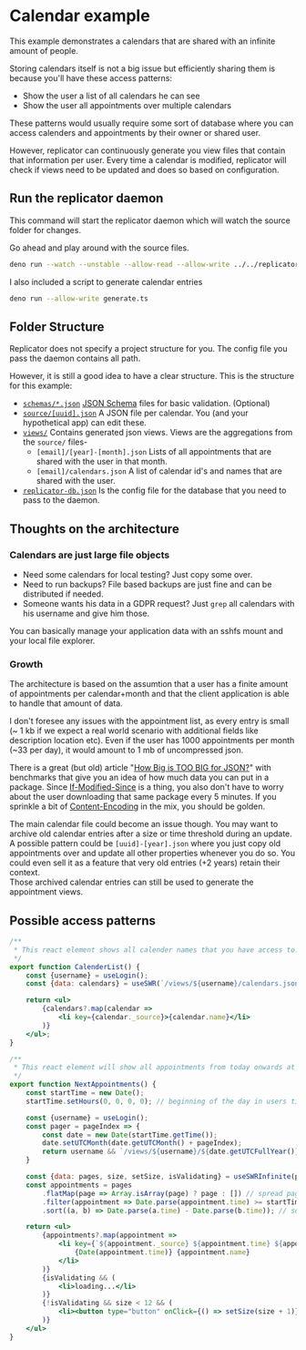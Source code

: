 # Calendar example

This example demonstrates a calendars that are shared with an infinite amount of people.

Storing calendars itself is not a big issue but efficiently sharing them is because you'll have these access patterns:
- Show the user a list of all calendars he can see
- Show the user all appointments over multiple calendars

These patterns would usually require some sort of database where you can access
calenders and appointments by their owner or shared user.

However, replicator can continuously generate you view files that contain that information per user.
Every time a calendar is modified, replicator will check if views need to be updated and does so based on configuration. 

## Run the replicator daemon

This command will start the replicator daemon which will watch the source folder for changes.

Go ahead and play around with the source files.

```bash
deno run --watch --unstable --allow-read --allow-write ../../replicator.ts --configFile replicator-db.json
```

I also included a script to generate calendar entries

```bash
deno run --allow-write generate.ts
```

## Folder Structure

Replicator does not specify a project structure for you.
The config file you pass the daemon contains all path.

However, it is still a good idea to have a clear structure.
This is the structure for this example:

- [`schemas/*.json`](schemas) [JSON Schema] files for basic validation. (Optional)
- [`source/[uuid].json`](source) A JSON file per calendar. You (and your hypothetical app) can edit these.
- [`views/`](views) Contains generated json views. Views are the aggregations from the `source/` files-
    - `[email]/[year]-[month].json` Lists of all appointments that are shared with the user in that month.
    - `[email]/calendars.json` A list of calendar id's and names that are shared with the user.
- [`replicator-db.json`](replicator-db.json) Is the config file for the database that you need to pass to the daemon.

## Thoughts on the architecture

### Calendars are just large file objects

- Need some calendars for local testing? Just copy some over.
- Need to run backups? File based backups are just fine and can be distributed if needed.
- Someone wants his data in a GDPR request? Just `grep` all calendars with his username and give him those.

You can basically manage your application data with an sshfs mount and your local file explorer.

### Growth

The architecture is based on the assumtion that a user has a finite amount of appointments per calendar+month
and that the client application is able to handle that amount of data.

I don't foresee any issues with the appointment list, as every entry is small
(~ 1 kb if we expect a real world scenario with additional fields like description location etc).
Even if the user has 1000 appointments per month (~33 per day), it would amount to 1 mb of uncompressed json.

There is a great (but old) article "[How Big is TOO BIG for JSON?]" with benchmarks
that give you an idea of how much data you can put in a package.
Since [If-Modified-Since] is a thing, you also don't have to worry about
the user downloading that same package every 5 minutes.
If you sprinkle a bit of [Content-Encoding] in the mix, you should be golden.

The main calendar file could become an issue though.
You may want to archive old calendar entries after a size or time threshold during an update.
A possible pattern could be `[uuid]-[year].json` where you just copy old appointments over
and update all other properties whenever you do so.
You could even sell it as a feature that very old entries (+2 years) retain their context.   
Those archived calendar entries can still be used to generate the appointment views.

## Possible access patterns

```jsx
/**
 * This react element shows all calender names that you have access to.
 */
export function CalenderList() {
    const {username} = useLogin();
    const {data: calendars} = useSWR(`/views/${username}/calendars.json`);

    return <ul>
        {calendars?.map(calendar =>
            <li key={calendar._source}>{calendar.name}</li>
        )}
    </ul>;
}
```

```jsx
/**
 * This react element will show all appointments from today onwards at least a month in the future
 */
export function NextAppointments() {
    const startTime = new Date();
    startTime.setHours(0, 0, 0, 0); // beginning of the day in users timezone

    const {username} = useLogin();
    const pager = pageIndex => {
        const date = new Date(startTime.getTime());
        date.setUTCMonth(date.getUTCMonth() + pageIndex);
        return username && `/views/${username}/${date.getUTCFullYear()}-${date.getUTCMonth() + 1}.json`
    }

    const {data: pages, size, setSize, isValidating} = useSWRInfinite(pager, null, {initialSize: 2});
    const appointments = pages
        .flatMap(page => Array.isArray(page) ? page : []) // spread pages to flat array
        .filter(appointment => Date.parse(appointment.time) >= startTime.getTime()) // only newer than startTime
        .sort((a, b) => Date.parse(a.time) - Date.parse(b.time)); // sort by time

    return <ul>
        {appointments?.map(appointment =>
            <li key={`${appointment._source} ${appointment.time} ${appointment.name}`}>
                {Date(appointment.time)} {appointment.name}
            </li>
        )}
        {isValidating && (
            <li>loading...</li>
        )}
        {!isValidating && size < 12 && (
            <li><button type="button" onClick={() => setSize(size + 1)}>load more</button></li>
        )}
    </ul>
}
```

[JSON Schema]: https://json-schema.org/understanding-json-schema/
[How Big is TOO BIG for JSON?]: https://joshzeigler.com/technology/web-development/how-big-is-too-big-for-json
[If-Modified-Since]: https://developer.mozilla.org/en-US/docs/Web/HTTP/Headers/If-Modified-Since
[Content-Encoding]: https://developer.mozilla.org/en-US/docs/Web/HTTP/Headers/Content-Encoding
